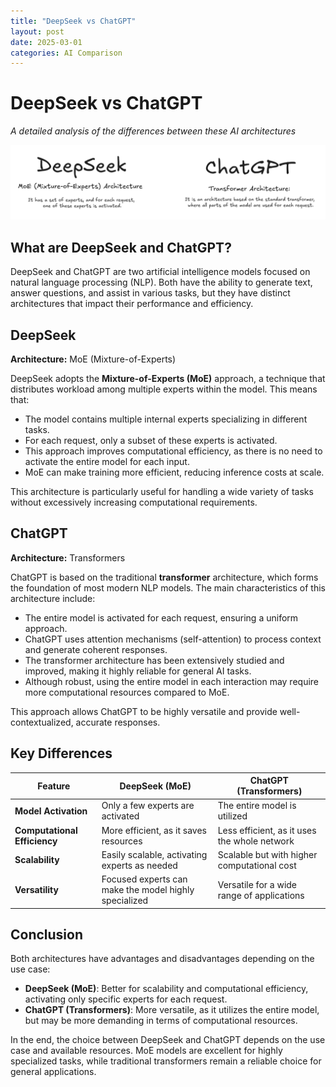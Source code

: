 ```yaml
---
title: "DeepSeek vs ChatGPT"
layout: post
date: 2025-03-01
categories: AI Comparison
---
```


# DeepSeek vs ChatGPT

_A detailed analysis of the differences between these AI architectures_

![DeepSeek vs ChatGPT Comparison](./assets/deepseekGPT.png)

## What are DeepSeek and ChatGPT?

DeepSeek and ChatGPT are two artificial intelligence models focused on natural language processing (NLP). Both have the ability to generate text, answer questions, and assist in various tasks, but they have distinct architectures that impact their performance and efficiency.

## DeepSeek

**Architecture:** MoE (Mixture-of-Experts)

DeepSeek adopts the **Mixture-of-Experts (MoE)** approach, a technique that distributes workload among multiple experts within the model. This means that:

- The model contains multiple internal experts specializing in different tasks.
- For each request, only a subset of these experts is activated.
- This approach improves computational efficiency, as there is no need to activate the entire model for each input.
- MoE can make training more efficient, reducing inference costs at scale.

This architecture is particularly useful for handling a wide variety of tasks without excessively increasing computational requirements.

## ChatGPT

**Architecture:** Transformers

ChatGPT is based on the traditional **transformer** architecture, which forms the foundation of most modern NLP models. The main characteristics of this architecture include:

- The entire model is activated for each request, ensuring a uniform approach.
- ChatGPT uses attention mechanisms (self-attention) to process context and generate coherent responses.
- The transformer architecture has been extensively studied and improved, making it highly reliable for general AI tasks.
- Although robust, using the entire model in each interaction may require more computational resources compared to MoE.

This approach allows ChatGPT to be highly versatile and provide well-contextualized, accurate responses.

## Key Differences

| Feature                   | DeepSeek (MoE)                               | ChatGPT (Transformers)                      |
|---------------------------|---------------------------------------------|---------------------------------------------|
| **Model Activation**      | Only a few experts are activated           | The entire model is utilized               |
| **Computational Efficiency** | More efficient, as it saves resources    | Less efficient, as it uses the whole network |
| **Scalability**           | Easily scalable, activating experts as needed | Scalable but with higher computational cost |
| **Versatility**           | Focused experts can make the model highly specialized | Versatile for a wide range of applications |

## Conclusion

Both architectures have advantages and disadvantages depending on the use case:

- **DeepSeek (MoE)**: Better for scalability and computational efficiency, activating only specific experts for each request.
- **ChatGPT (Transformers)**: More versatile, as it utilizes the entire model, but may be more demanding in terms of computational resources.

In the end, the choice between DeepSeek and ChatGPT depends on the use case and available resources. MoE models are excellent for highly specialized tasks, while traditional transformers remain a reliable choice for general applications.



